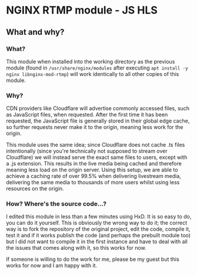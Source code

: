 # NGINX RTMP module - JS HLS

## What and why?

### What?

This module when installed into the working directory as the previous module (found in ``/usr/share/nginx/modules`` after executing ``apt install -y nginx libnginx-mod-rtmp``) will work identically to all other copies of this module.

### Why?

CDN providers like Cloudflare will advertise commonly accessed files, such as JavaScript files, when requested. After the first time it has been requested, the JavaScript file is generally stored in their global edge cache, so further requests never make it to the origin, meaning less work for the origin.

This module uses the same idea; since Cloudflare does not cache .ts files intentionally (since you're technically not supposed to stream over Cloudflare) we will instead serve the exact same files to users, except with a .js extension. This results in the live media being cached and therefore meaning less load on the origin server. Using this setup, we are able to achieve a caching rate of over 99.5% when delivering livestream media, delivering the same media to thousands of more users whilst using less resources on the origin.

### How? Where's the source code...?

I edited this module in less than a few minutes using HxD. It is so easy to do, you can do it yourself. This is obviously the wrong way to do it; the correct way is to fork the repository of the original project, edit the code, compile it, test it and if it works publish the code (and perhaps the prebuilt module too) but I did not want to compile it in the first instance and have to deal with all the issues that comes along with it, so this works for now.

If someone is willing to do the work for me, please be my guest but this works for now and I am happy with it.
